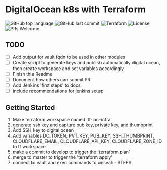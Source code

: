 # DigitalOcean k8s with Terraform

![GitHub top language](https://img.shields.io/github/languages/top/jonfairbanks/terraform.svg)
![GitHub last commit](https://img.shields.io/github/last-commit/jonfairbanks/terraform.svg)
![Terraform](https://github.com/jonfairbanks/terraform/workflows/Terraform/badge.svg?branch=master)
![License](https://img.shields.io/github/license/jonfairbanks/terraform.svg?style=flat)
![PRs Welcome](https://img.shields.io/badge/PRs-welcome-green.svg)

## TODO
- [ ] Add output for vault fqdn to be used in other modules
- [ ] Create script to generate keys and publish automatically digital ocean, then create workspace and set variables accordingly
- [ ] Finish this Readme
- [ ] Document how others can submit PR
- [ ] Add Jenkins 'first steps' to docs.
- [ ] include recommendations for jenkins setup

## Getting Started
  1. Make terraform workspace named 'tf-iac-infra'
  2. generate ssh key and capture pub key, private key, and thumbprint
  3. Add SSH key to digital ocean
  4. Add variables DO_TOKEN, PVT_KEY, PUB_KEY, SSH_THUMBPRINT, CLOUDFLARE_EMAIL, CLOUDFLARE_API_KEY, CLOUDFLARE_ZONE_ID to tf workspace
  5. make a commit to develop to trigger the 'terraform plan'
  6. merge to master to trigger the 'terraform apply'
  7. connect to vault and exec commands to unseal:
    - STEPS:
